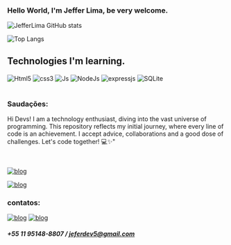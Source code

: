 ### Hello World, I'm Jeffer Lima, be very welcome.


![JefferLima GitHub stats](https://github-readme-stats.vercel.app/api?username=JefferLima&show_icons=true&theme=tokyonight)

![Top Langs](https://github-readme-stats.vercel.app/api/top-langs/?username=JefferLima&layout=compact)
## Technologies I'm learning.

<div style= "display: inline_block"><br?>
  <img align= "center" alt="Html5" src= "https://img.shields.io/badge/HTML5-E34F26?style=for-the-badge&logo=html5&logoColor=white">
  <img align= "center" alt="css3" src= "https://img.shields.io/badge/CSS3-1572B6?style=for-the-badge&logo=css3&logoColor=white">
  <img align= "center" alt="Js" src= "https://img.shields.io/badge/JavaScript-323330?style=for-the-badge&logo=javascript&logoColor=F7DF1E">
  <img align= "center" alt="NodeJs" src= "https://img.shields.io/badge/Node.js-43853D?style=for-the-badge&logo=node.js&logoColor=white">
  <img align= "center" alt="expressjs" src= "https://img.shields.io/badge/Express.js-404D59?style=for-the-badge">
  <img align= "center" alt="SQLite" src= "https://img.shields.io/badge/SQLite-07405E?style=for-the-badge&logo=sqlite&logoColor=white">
   
</div><br/>


### Saudações:
  <p>Hi Devs! I am a technology enthusiast, diving into the vast universe of programming. This repository reflects my initial journey, where every line of code is an achievement. I accept advice, collaborations and a good dose of challenges. Let's code together! 💻✨"</p><br/>

[![blog](https://img.shields.io/website-up-down-green-red/http/monip.org.svg)](https://jeffer.com)

[![blog](https://img.shields.io/badge/LinkedIn-0077B5?style=for-the-badge&logo=linkedin&logoColor=white)](https://www.linkedin.com/in/jefferson-lima-xxx/)

### contatos: 

[![blog](https://img.shields.io/badge/WhatsApp-25D366?style=for-the-badge&logo=whatsapp&logoColor=white)](https://wa.me/qr/T2FMJALSAQN7J1)
[![blog](	https://img.shields.io/badge/Gmail-D14836?style=for-the-badge&logo=gmail&logoColor=white)]()
##### +55 11 95148-8807 / jeferdev5@gmail.com
